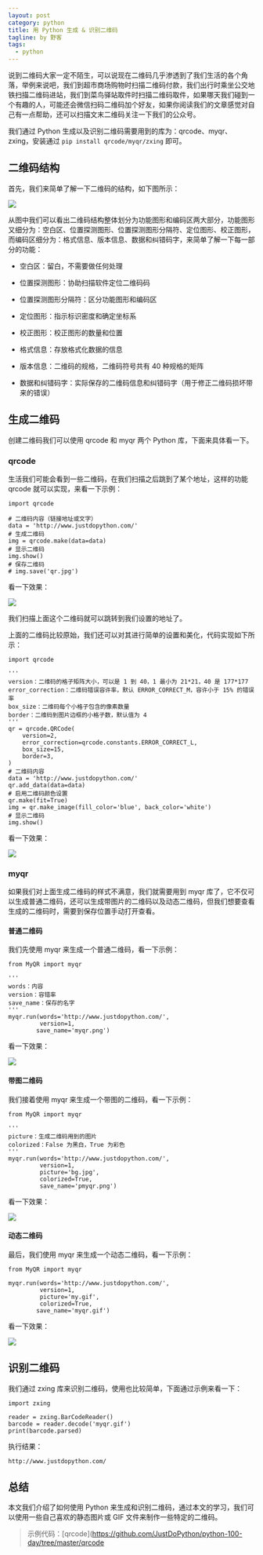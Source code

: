 ```yaml
---
layout: post
category: python
title: 用 Python 生成 & 识别二维码
tagline: by 野客
tags:
  - python
---
```


说到二维码大家一定不陌生，可以说现在二维码几乎渗透到了我们生活的各个角落，举例来说吧，我们到超市商场购物时扫描二维码付款，我们出行时乘坐公交地铁扫描二维码进站，我们到菜鸟驿站取件时扫描二维码取件，如果哪天我们碰到一个有趣的人，可能还会微信扫码二维码加个好友，如果你阅读我们的文章感觉对自己有一点帮助，还可以扫描文末二维码关注一下我们的公众号。

<!--more-->

我们通过 Python 生成以及识别二维码需要用到的库为：qrcode、myqr、zxing，安装通过 `pip install qrcode/myqr/zxing` 即可。 

## 二维码结构

首先，我们来简单了解一下二维码的结构，如下图所示：

![](http://www.justdopython.com/assets/images/2020/qrcode/1.PNG)

从图中我们可以看出二维码结构整体划分为功能图形和编码区两大部分，功能图形又细分为：空白区、位置探测图形、位置探测图形分隔符、定位图形、校正图形，而编码区细分为：格式信息、版本信息、数据和纠错码字，来简单了解一下每一部分的功能：

* 空白区：留白，不需要做任何处理

* 位置探测图形：协助扫描软件定位二维码码

* 位置探测图形分隔符：区分功能图形和编码区

* 定位图形：指示标识密度和确定坐标系

* 校正图形：校正图形的数量和位置

* 格式信息：存放格式化数据的信息

* 版本信息：二维码的规格，二维码符号共有 40 种规格的矩阵

* 数据和纠错码字：实际保存的二维码信息和纠错码字（用于修正二维码损坏带来的错误）

## 生成二维码

创建二维码我们可以使用  qrcode 和 myqr 两个 Python 库，下面来具体看一下。

### qrcode 

生活我们可能会看到一些二维码，在我们扫描之后跳到了某个地址，这样的功能 qrcode 就可以实现，来看一下示例：

```
import qrcode

# 二维码内容（链接地址或文字）
data = 'http://www.justdopython.com/'
# 生成二维码
img = qrcode.make(data=data)
# 显示二维码
img.show()
# 保存二维码
# img.save('qr.jpg')
```

看一下效果：

![](http://www.justdopython.com/assets/images/2020/qrcode/2.PNG)

我们扫描上面这个二维码就可以跳转到我们设置的地址了。

上面的二维码比较原始，我们还可以对其进行简单的设置和美化，代码实现如下所示：

```
import qrcode

'''
version：二维码的格子矩阵大小，可以是 1 到 40，1 最小为 21*21，40 是 177*177
error_correction：二维码错误容许率，默认 ERROR_CORRECT_M，容许小于 15% 的错误率
box_size：二维码每个小格子包含的像素数量
border：二维码到图片边框的小格子数，默认值为 4
'''
qr = qrcode.QRCode(
    version=2,
    error_correction=qrcode.constants.ERROR_CORRECT_L,
    box_size=15,
    border=3,
)
# 二维码内容
data = 'http://www.justdopython.com/'
qr.add_data(data=data)
# 启用二维码颜色设置
qr.make(fit=True)
img = qr.make_image(fill_color='blue', back_color='white')
# 显示二维码
img.show()
```

看一下效果：

![](http://www.justdopython.com/assets/images/2020/qrcode/3.PNG)

### myqr

如果我们对上面生成二维码的样式不满意，我们就需要用到 myqr 库了，它不仅可以生成普通二维码，还可以生成带图片的二维码以及动态二维码，但我们想要查看生成的二维码时，需要到保存位置手动打开查看。

#### 普通二维码

我们先使用 myqr 来生成一个普通二维码，看一下示例：

```
from MyQR import myqr

'''
words：内容
version：容错率
save_name：保存的名字
'''
myqr.run(words='http://www.justdopython.com/',
         version=1,
        save_name='myqr.png')
```

 看一下效果：

![](http://www.justdopython.com/assets/images/2020/qrcode/4.PNG)

#### 带图二维码

我们接着使用 myqr 来生成一个带图的二维码，看一下示例：

```
from MyQR import myqr

'''
picture：生成二维码用到的图片
colorized：False 为黑白，True 为彩色
'''
myqr.run(words='http://www.justdopython.com/',
         version=1,
         picture='bg.jpg',
         colorized=True,
         save_name='pmyqr.png')
```

看一下效果：

![](http://www.justdopython.com/assets/images/2020/qrcode/5.PNG)

#### 动态二维码

最后，我们使用 myqr 来生成一个动态二维码，看一下示例：

```
from MyQR import myqr

myqr.run(words='http://www.justdopython.com/',
         version=1,
         picture='my.gif',
         colorized=True,
        save_name='myqr.gif')
```

看一下效果：

![](http://www.justdopython.com/assets/images/2020/qrcode/myqr.gif)

## 识别二维码

我们通过 zxing 库来识别二维码，使用也比较简单，下面通过示例来看一下：

```
import zxing

reader = zxing.BarCodeReader()
barcode = reader.decode('myqr.gif')
print(barcode.parsed)
```

执行结果：

```
http://www.justdopython.com/
```

## 总结

本文我们介绍了如何使用 Python 来生成和识别二维码，通过本文的学习，我们可以使用一些自己喜欢的静态图片或 GIF 文件来制作一些特定的二维码。

> 示例代码：[qrcode](https://github.com/JustDoPython/python-100-day/tree/master/qrcode

